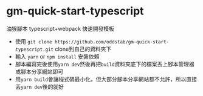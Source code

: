 # gm-quick-start-typescript
油猴腳本 typescript+webpack 快速開發模板

- 使用 ```git clone https://github.com/oddstab/gm-quick-start-typescript.git``` clone到自己的資料夾下
- 輸入 ```yarn``` or ```npm install``` 安裝依賴
- 腳本編寫完後使用```yarn dev```然後再把```build```資料夾底下的檔案丟上腳本管理器或腳本分享網站即可
- 用```yarn build```會讓程式碼最小化，但大部分腳本分享網站都不允許，所以直接丟```yarn dev```後的就好
